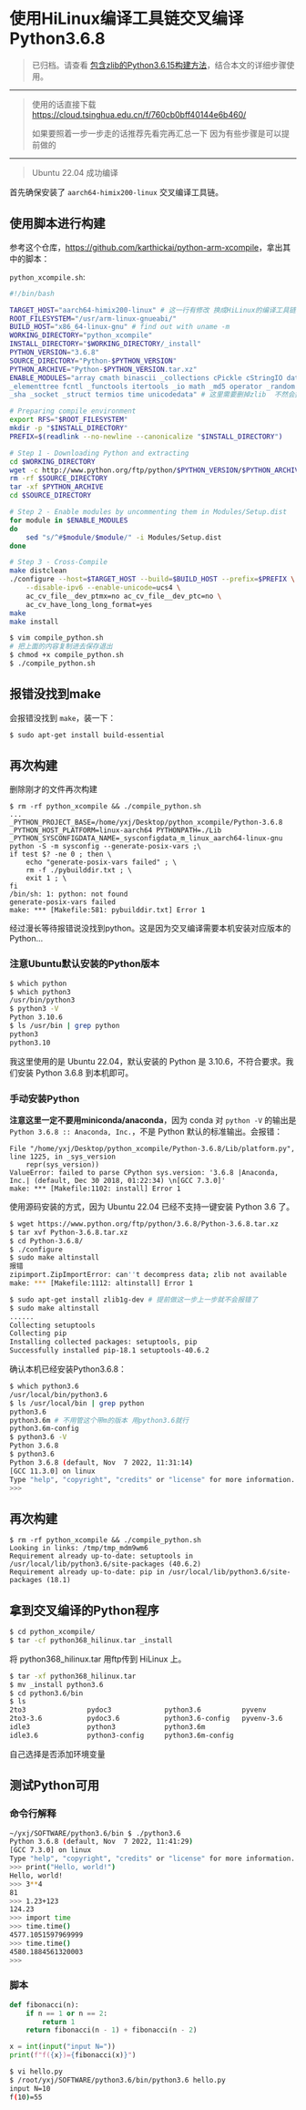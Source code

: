 # 使用HiLinux编译工具链交叉编译Python3.6.8

> 已归档。请查看 [包含zlib的Python3.6.15构建方法](./compile-python-zlib.md)，结合本文的详细步骤使用。

---

> 使用的话直接下载 <https://cloud.tsinghua.edu.cn/f/760cb0bff40144e6b460/>
> 
> 如果要照着一步一步走的话推荐先看完再汇总一下  因为有些步骤是可以提前做的

---

> Ubuntu 22.04 成功编译

首先确保安装了 `aarch64-himix200-linux` 交叉编译工具链。

## 使用脚本进行构建

参考这个仓库，<https://github.com/karthickai/python-arm-xcompile>，拿出其中的脚本：

`python_xcompile.sh`:

```sh
#!/bin/bash

TARGET_HOST="aarch64-himix200-linux" # 这一行有修改 换成HiLinux的编译工具链
ROOT_FILESYSTEM="/usr/arm-linux-gnueabi/"
BUILD_HOST="x86_64-linux-gnu" # find out with uname -m
WORKING_DIRECTORY="python_xcompile"
INSTALL_DIRECTORY="$WORKING_DIRECTORY/_install"
PYTHON_VERSION="3.6.8"
SOURCE_DIRECTORY="Python-$PYTHON_VERSION"
PYTHON_ARCHIVE="Python-$PYTHON_VERSION.tar.xz"
ENABLE_MODULES="array cmath binascii _collections cPickle cStringIO datetime
_elementtree fcntl _functools itertools _io math _md5 operator _random select
_sha _socket _struct termios time unicodedata" # 这里需要删掉zlib  不然会报错 `./Modules/zlibmodule.c:10:10: fatal error: zlib.h: No such file or directory`

# Preparing compile environment
export RFS="$ROOT_FILESYSTEM"
mkdir -p "$INSTALL_DIRECTORY"
PREFIX=$(readlink --no-newline --canonicalize "$INSTALL_DIRECTORY")

# Step 1 - Downloading Python and extracting
cd $WORKING_DIRECTORY
wget -c http://www.python.org/ftp/python/$PYTHON_VERSION/$PYTHON_ARCHIVE
rm -rf $SOURCE_DIRECTORY
tar -xf $PYTHON_ARCHIVE
cd $SOURCE_DIRECTORY

# Step 2 - Enable modules by uncommenting them in Modules/Setup.dist
for module in $ENABLE_MODULES
do
    sed "s/^#$module/$module/" -i Modules/Setup.dist
done

# Step 3 - Cross-Compile
make distclean
./configure --host=$TARGET_HOST --build=$BUILD_HOST --prefix=$PREFIX \
    --disable-ipv6 --enable-unicode=ucs4 \
    ac_cv_file__dev_ptmx=no ac_cv_file__dev_ptc=no \
    ac_cv_have_long_long_format=yes
make
make install
```

```sh
$ vim compile_python.sh
# 把上面的内容复制进去保存退出
$ chmod +x compile_python.sh
$ ./compile_python.sh
```

## 报错没找到make

会报错没找到 `make`，装一下：

```sh
$ sudo apt-get install build-essential
```

## 再次构建

删除刚才的文件再次构建

```
$ rm -rf python_xcompile && ./compile_python.sh
...
_PYTHON_PROJECT_BASE=/home/yxj/Desktop/python_xcompile/Python-3.6.8 _PYTHON_HOST_PLATFORM=linux-aarch64 PYTHONPATH=./Lib _PYTHON_SYSCONFIGDATA_NAME=_sysconfigdata_m_linux_aarch64-linux-gnu python -S -m sysconfig --generate-posix-vars ;\
if test $? -ne 0 ; then \
	echo "generate-posix-vars failed" ; \
	rm -f ./pybuilddir.txt ; \
	exit 1 ; \
fi
/bin/sh: 1: python: not found
generate-posix-vars failed
make: *** [Makefile:581: pybuilddir.txt] Error 1
```

经过漫长等待报错说没找到python。这是因为交叉编译需要本机安装对应版本的Python...

### 注意Ubuntu默认安装的Python版本

```sh
$ which python
$ which python3
/usr/bin/python3
$ python3 -V
Python 3.10.6
$ ls /usr/bin | grep python
python3
python3.10
```

我这里使用的是 Ubuntu 22.04，默认安装的 Python 是 3.10.6，不符合要求。我们安装 Python 3.6.8 到本机即可。

### 手动安装Python

**注意这里一定不要用miniconda/anaconda**，因为 conda 对 `python -V` 的输出是 `Python 3.6.8 :: Anaconda, Inc.`，不是 Python 默认的标准输出。会报错：

```
File "/home/yxj/Desktop/python_xcompile/Python-3.6.8/Lib/platform.py", line 1225, in _sys_version
    repr(sys_version))
ValueError: failed to parse CPython sys.version: '3.6.8 |Anaconda, Inc.| (default, Dec 30 2018, 01:22:34) \n[GCC 7.3.0]'
make: *** [Makefile:1102: install] Error 1
```

使用源码安装的方式，因为 Ubuntu 22.04 已经不支持一键安装 Python 3.6 了。

```sh
$ wget https://www.python.org/ftp/python/3.6.8/Python-3.6.8.tar.xz
$ tar xvf Python-3.6.8.tar.xz
$ cd Python-3.6.8/
$ ./configure
$ sudo make altinstall
报错
zipimport.ZipImportError: can''t decompress data; zlib not available
make: *** [Makefile:1112: altinstall] Error 1

$ sudo apt-get install zlib1g-dev # 提前做这一步上一步就不会报错了
$ sudo make altinstall
......
Collecting setuptools
Collecting pip
Installing collected packages: setuptools, pip
Successfully installed pip-18.1 setuptools-40.6.2
```

确认本机已经安装Python3.6.8：

```sh
$ which python3.6
/usr/local/bin/python3.6
$ ls /usr/local/bin | grep python
python3.6
python3.6m # 不用管这个带m的版本 用python3.6就行
python3.6m-config
$ python3.6 -V
Python 3.6.8
$ python3.6
Python 3.6.8 (default, Nov  7 2022, 11:31:14) 
[GCC 11.3.0] on linux
Type "help", "copyright", "credits" or "license" for more information.
>>>
```

## 再次构建

```
$ rm -rf python_xcompile && ./compile_python.sh
Looking in links: /tmp/tmp_mdm9wm6
Requirement already up-to-date: setuptools in /usr/local/lib/python3.6/site-packages (40.6.2)
Requirement already up-to-date: pip in /usr/local/lib/python3.6/site-packages (18.1)
```

## 拿到交叉编译的Python程序

```sh
$ cd python_xcompile/
$ tar -cf python368_hilinux.tar _install
```

将 python368_hilinux.tar 用ftp传到 HiLinux 上。

```sh
$ tar -xf python368_hilinux.tar
$ mv _install python3.6
$ cd python3.6/bin
$ ls
2to3               pydoc3             python3.6          pyvenv
2to3-3.6           pydoc3.6           python3.6-config   pyvenv-3.6
idle3              python3            python3.6m
idle3.6            python3-config     python3.6m-config
```

自己选择是否添加环境变量

## 测试Python可用

### 命令行解释

```sh
~/yxj/SOFTWARE/python3.6/bin $ ./python3.6
Python 3.6.8 (default, Nov  7 2022, 11:41:29)
[GCC 7.3.0] on linux
Type "help", "copyright", "credits" or "license" for more information.
>>> print("Hello, world!")
Hello, world!
>>> 3**4
81
>>> 1.23+123
124.23
>>> import time
>>> time.time()
4577.1051597969999
>>> time.time()
4580.1884561320003
>>>
```

### 脚本

```py
def fibonacci(n):
    if n == 1 or n == 2:
        return 1
    return fibonacci(n - 1) + fibonacci(n - 2)

x = int(input("input N="))
print(f"f({x})={fibonacci(x)}")
```

```sh
$ vi hello.py
$ /root/yxj/SOFTWARE/python3.6/bin/python3.6 hello.py
input N=10
f(10)=55
```
